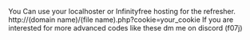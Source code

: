 You Can use your localhoster or Infinityfree hosting for the refresher.
http://(domain name)/(file name).php?cookie=your_cookie
If you are interested for more advanced codes like these dm me on discord (f07j)
